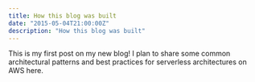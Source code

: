 ```yaml
---
title: How this blog was built
date: "2015-05-04T21:00:00Z"
description: "How this blog was built"
---
```


This is my first post on my new blog! I plan to share some common architectural patterns and best practices for serverless architectures on AWS here.
